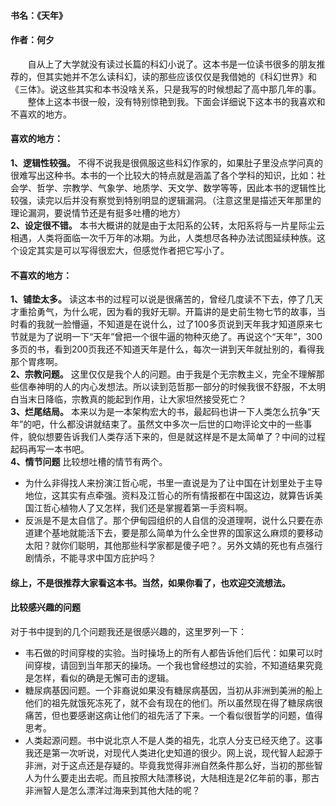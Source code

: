 #### 书名：《天年》
#### 作者：何夕  
&#160; &#160; &#160; &#160;自从上了大学就没有读过长篇的科幻小说了。这本书是一位读书很多的朋友推荐的，但其实她并不怎么读科幻，读的那些应该仅仅是我借她的《科幻世界》和《三体》。说这些其实和本书没啥关系，只是我写的时候想起了高中那几年的事。  
&#160; &#160; &#160; &#160;整体上这本书很一般，没有特别惊艳到我。下面会详细说下这本书的我喜欢和不喜欢的地方。  
#### 喜欢的地方：
**1、逻辑性较强。**
不得不说我是很佩服这些科幻作家的，如果肚子里没点学问真的很难写出这种书。本书的一个比较大的特点就是涵盖了各个学科的知识，比如：社会学、哲学、宗教学、气象学、地质学、天文学、数学等等，因此本书的逻辑性比较强，读完以后并没有察觉到特别明显的逻辑漏洞。（注意这里是描述天年那里的理论漏洞，要说情节还是有挺多吐槽的地方）   
**2、设定很不错。**
本书大概讲的就是由于太阳系的公转，太阳系将与一片星际尘云相遇，人类将面临一次千万年的冰期。为此，人类想尽各种办法试图延续种族。这个设定其实是可以写得很宏大，但感觉作者把它写小了。
#### 不喜欢的地方：
**1、铺垫太多。**
读这本书的过程可以说是很痛苦的，曾经几度读不下去，停了几天才重拾勇气，为什么呢，因为看的我好无聊。开篇讲的是史前生物七节的故事，当时看的我就一脸懵逼，不知道是在说什么，过了100多页说到天年我才知道原来七节就是为了说明一下“天年”曾把一个很牛逼的物种灭绝了。再说这个“天年”，300多页的书，看到200页我还不知道天年是什么，每次一讲到天年就扯别的，看得我那个胃疼啊。  
**2、宗教问题。**
这里仅仅是我个人的问题。由于我是个无宗教主义，完全不理解那些信奉神明的人的内心发想法。所以读到范哲那一部分的时候我很不舒服，不太明白当末日降临，宗教真的能起到作用，让大家坦然接受死亡？  
**3、烂尾结局。**
本来以为是一本架构宏大的书，最起码也讲一下人类怎么抗争“天年”的吧，什么都没讲就结束了。虽然文中多次一后世的口吻评论文中的一些事件，貌似想要告诉我们人类存活下来的，但是就这样是不是太简单了？中间的过程起码再写一本书吧。  
**4、情节问题**
比较想吐槽的情节有两个。  
- 为什么非得找人来扮演江哲心呢，书里一直说是为了让中国在计划里处于主导地位，这其实有点牵强。资料及江哲心的所有情报都在中国这边，就算告诉美国江哲心植物人了又怎样，我们还是掌握着第一手资料啊。  
- 反派是不是太自信了。那个伊甸园组织的人自信的没道理啊，说什么只要在赤道建个基地就能活下去，要是那么简单为什么全世界的国家这么麻烦的要移动太阳？就你们聪明，其他那些科学家都是傻子吧？。另外文婧的死也有点强行剧情杀，不能寻求中国方庇护吗？  
#### 综上，不是很推荐大家看这本书。当然，如果你看了，也欢迎交流想法。
#### 比较感兴趣的问题
对于书中提到的几个问题我还是很感兴趣的，这里罗列一下：
- 韦石做的时间穿梭的实验。当时操场上的所有人都告诉他们后代：如果可以时间穿梭，请回到当年那天的操场。一个我也曾经想过的实验，不知道结果究竟是怎样，看似的确是无懈可击的逻辑。
- 糖尿病基因问题。一个非裔说如果没有糖尿病基因，当初从非洲到美洲的船上他们的祖先就饿死冻死了，就不会有现在的他们。所以虽然现在得了糖尿病很痛苦，但也要感谢这病让他们的祖先活了下来。一个看似很哲学的问题，值得思考。
- 人类起源问题。书中说北京人不是人类的祖先，北京人分支已经灭绝了。这事我还是第一次听说，对现代人类进化史知道的很少。网上说，现代智人起源于非洲，对于这点还是存疑的。毕竟我觉得非洲自然条件那么好，当初的那些智人为什么要走出去呢。而且按照大陆漂移说，大陆相连是2亿年前的事，那古非洲智人是怎么漂洋过海来到其他大陆的呢？

